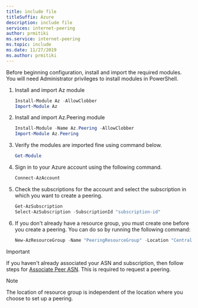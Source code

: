 ```yaml
---
title: include file
titleSuffix: Azure
description: include file
services: internet-peering
author: prmitiki
ms.service: internet-peering
ms.topic: include
ms.date: 11/27/2019
ms.author: prmitiki
---
```


Before beginning configuration, install and import the required modules. You will need Administrator privileges to install modules in PowerShell.

1. Install and import Az module
    ```powershell
    Install-Module Az -AllowClobber
    Import-Module Az
    ```
1. Install and import Az.Peering module
    ```powershell
    Install-Module -Name Az.Peering -AllowClobber
    Import-Module Az.Peering
    ```
1. Verify the modules are imported fine using command below.
    ```powershell
    Get-Module
    ```
1. Sign in to your Azure account using the following command.
    ```powershell
    Connect-AzAccount
    ```
1. Check the subscriptions for the account and select the subscription in which you want to create a peering.
    ```powershell
    Get-AzSubscription
    Select-AzSubscription -SubscriptionId "subscription-id"
    ```
1. If you don't already have a resource group, you must create one before you create a peering. You can do so by running the following command:

    ```powershell
    New-AzResourceGroup -Name "PeeringResourceGroup" -Location "Central US"
    ```
> [!IMPORTANT]
> If you haven't already associated your ASN and subscription, then follow steps for [Associate Peer ASN](../howto-subscription-association-powershell.md). This is required to request a peering.

> [!NOTE]
> The location of resource group is independent of the location where you choose to set up a peering.
&nbsp;

